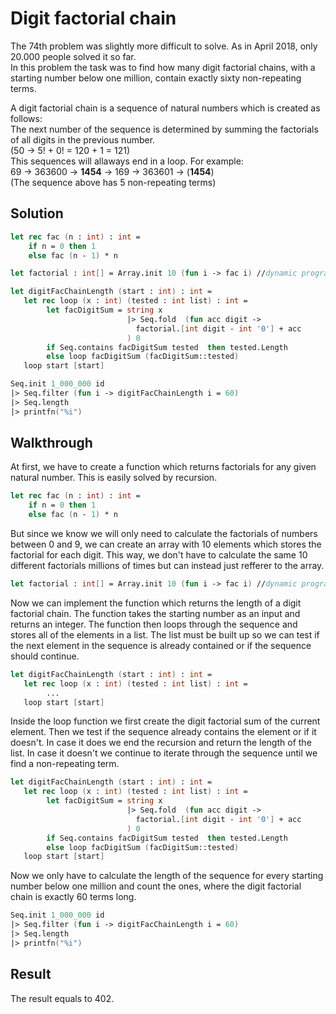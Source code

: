 # Digit factorial chain

The 74th problem was slightly more difficult to solve. As in April 2018, only 20.000 people solved it so far.   
In this problem the task was to find how many digit factorial chains, with a starting number below one million, contain exactly sixty non-repeating terms.
  
A digit factorial chain is a sequence of natural numbers which is created as follows:  
The next number of the sequence is determined by summing the factorials of all digits in the previous number.    
(50 →  5! + 0! = 120 + 1 = 121)  
This sequences will allaways end in a loop. For example:    
69 → 363600 → **1454** → 169 → 363601 → (**1454**)  
(The sequence above has 5 non-repeating terms)

Solution
---

```fsharp
let rec fac (n : int) : int = 
    if n = 0 then 1
    else fac (n - 1) * n

let factorial : int[] = Array.init 10 (fun i -> fac i) //dynamic programming optimization

let digitFacChainLength (start : int) : int =
   let rec loop (x : int) (tested : int list) : int =
        let facDigitSum = string x 
                          |> Seq.fold  (fun acc digit -> 
                            factorial.[int digit - int '0'] + acc
                          ) 0 
        if Seq.contains facDigitSum tested  then tested.Length
        else loop facDigitSum (facDigitSum::tested)
   loop start [start]  

Seq.init 1_000_000 id
|> Seq.filter (fun i -> digitFacChainLength i = 60)
|> Seq.length
|> printfn("%i")
```

Walkthrough
---

At first, we have to create a function which returns factorials for any given natural number. This is easily solved by recursion.

```fsharp
let rec fac (n : int) : int = 
    if n = 0 then 1
    else fac (n - 1) * n
```

But since we know we will only need to calculate the factorials of numbers between 0 and 9, we can create an array with 10 elements which stores the factorial for each digit. This way, we don't have to calculate the same 10 different factorials millions of times but can instead just refferer to the array.

```fsharp
let factorial : int[] = Array.init 10 (fun i -> fac i) //dynamic programming optimization
```

Now we can implement the function which returns the length of a digit factorial chain. The function takes the starting number as an input and returns an integer. The function then loops through the sequence and stores all of the elements in a list. The list must be built up so we can test if the next element in the sequence is already contained or if the sequence should continue.

```fsharp
let digitFacChainLength (start : int) : int =
   let rec loop (x : int) (tested : int list) : int =
        ...
   loop start [start] 
```

Inside the loop function we first create the digit factorial sum of the current element. Then we test if the sequence already contains the element or if it doesn't. In case it does we end the recursion and return the length of the list. In case it doesn't we continue to iterate through the sequence until we find a non-repeating term.

```fsharp
let digitFacChainLength (start : int) : int =
   let rec loop (x : int) (tested : int list) : int =
        let facDigitSum = string x 
                          |> Seq.fold  (fun acc digit -> 
                            factorial.[int digit - int '0'] + acc
                          ) 0 
        if Seq.contains facDigitSum tested  then tested.Length
        else loop facDigitSum (facDigitSum::tested)
   loop start [start]  
```

Now we only have to calculate the length of the sequence for every starting number below one million and count the ones, where the digit factorial chain is exactly 60 terms long.

```fsharp
Seq.init 1_000_000 id
|> Seq.filter (fun i -> digitFacChainLength i = 60)
|> Seq.length
|> printfn("%i")
```

Result
---

The result equals to 402.
